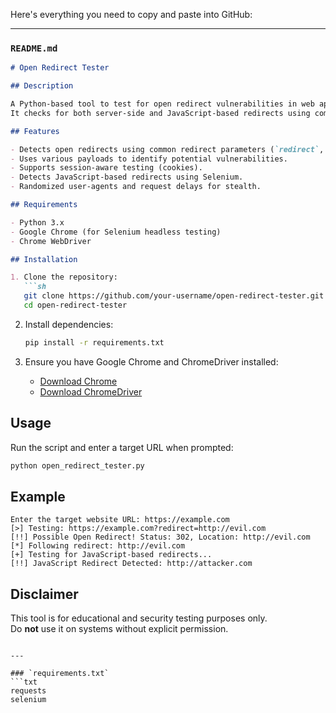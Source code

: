 Here's everything you need to copy and paste into GitHub:

---

### `README.md`
```md
# Open Redirect Tester

## Description

A Python-based tool to test for open redirect vulnerabilities in web applications.  
It checks for both server-side and JavaScript-based redirects using common parameters and payloads.

## Features

- Detects open redirects using common redirect parameters (`redirect`, `url`, `next`, etc.).
- Uses various payloads to identify potential vulnerabilities.
- Supports session-aware testing (cookies).
- Detects JavaScript-based redirects using Selenium.
- Randomized user-agents and request delays for stealth.

## Requirements

- Python 3.x
- Google Chrome (for Selenium headless testing)
- Chrome WebDriver

## Installation

1. Clone the repository:
   ```sh
   git clone https://github.com/your-username/open-redirect-tester.git
   cd open-redirect-tester
   ```

2. Install dependencies:
   ```sh
   pip install -r requirements.txt
   ```

3. Ensure you have Google Chrome and ChromeDriver installed:
   - [Download Chrome](https://www.google.com/chrome/)
   - [Download ChromeDriver](https://chromedriver.chromium.org/downloads)

## Usage

Run the script and enter a target URL when prompted:

```sh
python open_redirect_tester.py
```

## Example

```plaintext
Enter the target website URL: https://example.com
[>] Testing: https://example.com?redirect=http://evil.com
[!!] Possible Open Redirect! Status: 302, Location: http://evil.com
[*] Following redirect: http://evil.com
[+] Testing for JavaScript-based redirects...
[!!] JavaScript Redirect Detected: http://attacker.com
```

## Disclaimer

This tool is for educational and security testing purposes only.  
Do **not** use it on systems without explicit permission.
```

---

### `requirements.txt`
```txt
requests
selenium
```
